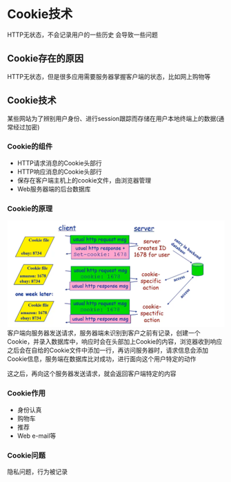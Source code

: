 # Cookie技术
HTTP无状态，不会记录用户的一些历史
会导致一些问题

## Cookie存在的原因
HTTP无状态，但是很多应用需要服务器掌握客户端的状态，比如网上购物等

## Cookie技术
某些网站为了辨别用户身份、进行session跟踪而存储在用户本地终端上的数据(通常经过加密)

### Cookie的组件
+ HTTP请求消息的Cookie头部行
+ HTTP响应消息的Cookie头部行
+ 保存在客户端主机上的cookie文件，由浏览器管理
+ Web服务器端的后台数据库

### Cookie的原理
![Pasted image 20210531012947](../../../../pictures/Pasted%20image%2020210531012947.png)
客户端向服务器发送请求，服务器端未识别到客户之前有记录，创建一个Cookie，并录入数据库中，响应时会在头部加上Cookie的内容，浏览器收到响应之后会在自给的Cookie文件中添加一行，再访问服务器时，请求信息会添加Cookie信息，服务端在数据库比对成功，进行面向这个用户特定的动作

这之后，再向这个服务器发送请求，就会返回客户端特定的内容


### Cookie作用
+ 身份认真
+ 购物车
+ 推荐
+ Web e-mail等

### Cookie问题
隐私问题，行为被记录

